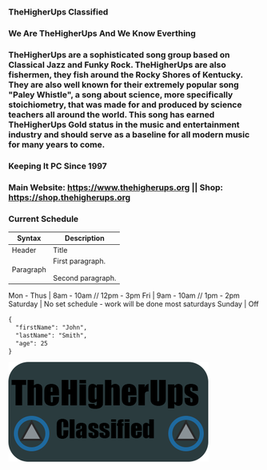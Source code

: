 <!-- ### Hi there 👋 -->
### TheHigherUps Classified
### We Are TheHigherUps And We Know Everthing
### TheHigherUps are a sophisticated song group based on Classical Jazz and Funky Rock. TheHigherUps are also fishermen, they fish around the Rocky Shores of Kentucky. They are also well known for their extremely popular song "Paley Whistle", a song about science, more specifically stoichiometry, that was made for and produced by science teachers all around the world. This song has earned TheHigherUps Gold status in the music and entertainment industry and should serve as a baseline for all modern music for many years to come.
### Keeping It PC Since 1997
### Main Website: https://www.thehigherups.org || Shop: https://shop.thehigherups.org

### Current Schedule

| Syntax      | Description |
| ----------- | ----------- |
| Header      | Title |
| Paragraph   | First paragraph. <br><br> Second paragraph. |


Mon - Thus | 8am - 10am // 12pm - 3pm 
Fri | 9am - 10am // 1pm - 2pm
Saturday | No set schedule - work will be done most saturdays
Sunday | Off
```
{
  "firstName": "John",
  "lastName": "Smith",
  "age": 25
}
```
<!--
--------------------------------------------------------------------
| Mon - Thurs | 8am - 10am // 12pm - 3pm                           |
|------------------------------------------------------------------|
|    Fri      | 9am - 10am // 1pm - 2pm                            |
|------------------------------------------------------------------|
|  Saturday   | No set schedule - work will be done most saturdays |
|------------------------------------------------------------------|
|   Sunday    | Off                                                |
--------------------------------------------------------------------
 -->


<img src="logo.png">


<!--
**TheHigherUps/TheHigherUps** is a ✨ _special_ ✨ repository because its `README.md` (this file) appears on your GitHub profile.

Here are some ideas to get you started:

- 🔭 I’m currently working on ...
- 🌱 I’m currently learning ...
- 👯 I’m looking to collaborate on ...
- 🤔 I’m looking for help with ...
- 💬 Ask me about ...
- 📫 How to reach me: ...
- 😄 Pronouns: ...
- ⚡ Fun fact: ...
-->
